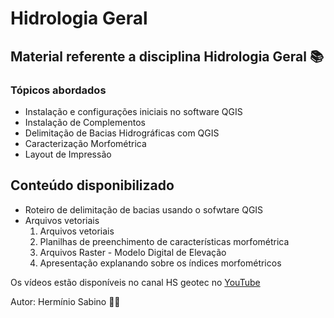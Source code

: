 # Hidrologia Geral

## Material referente a disciplina Hidrologia Geral 📚
### Tópicos abordados
 - Instalação e configurações iniciais no software QGIS
 - Instalação de Complementos
 - Delimitação de Bacias Hidrográficas com QGIS
 - Caracterização Morfométrica
 - Layout de Impressão


## Conteúdo disponibilizado
 - Roteiro de delimitação de bacias usando o sofwtare QGIS
 - Arquivos vetoriais
    1. Arquivos vetoriais
    2. Planilhas de preenchimento de características morfométrica
    3. Arquivos Raster - Modelo Digital de Elevação
    4. Apresentação explanando sobre os índices morfométricos

Os vídeos estão disponíveis no canal HS geotec no [YouTube](https://www.youtube.com/c/hsgeotec)

Autor:
Hermínio Sabino 👨‍🏫

